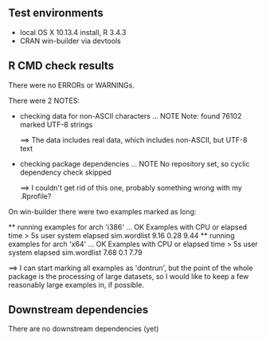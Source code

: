 ## Test environments
* local OS X 10.13.4 install, R 3.4.3
* CRAN win-builder via devtools

## R CMD check results
There were no ERRORs or WARNINGs. 

There were 2 NOTES:

* checking data for non-ASCII characters ... NOTE
  Note: found 76102 marked UTF-8 strings
  
  ==> The data includes real data, which includes non-ASCII, but UTF-8 text
  
* checking package dependencies ... NOTE
  No repository set, so cyclic dependency check skipped
  
  ==> I couldn't get rid of this one, probably something wrong with my .Rprofile?

On win-builder there were two examples marked as long:

** running examples for arch 'i386' ... OK
Examples with CPU or elapsed time > 5s
             user system elapsed
sim.wordlist 9.16   0.28    9.44
** running examples for arch 'x64' ... OK
Examples with CPU or elapsed time > 5s
             user system elapsed
sim.wordlist 7.68    0.1    7.79

  ==> I can start marking all examples as 'dontrun', but the point of the whole
  package is the processing of large datasets, so I would like to keep a few 
  reasonably large examples in, if possible.

## Downstream dependencies
There are no downstream dependencies (yet)